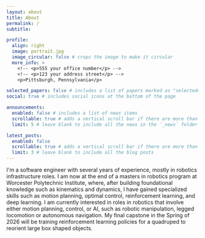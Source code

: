```yaml
---
layout: about
title: About
permalink: /
subtitle:

profile:
  align: right
  image: portrait.jpg
  image_circular: false # crops the image to make it circular
  more_info: >
    <!-- <p>555 your office number</p> -->
    <!-- <p>123 your address street</p> -->
    <p>Pittsburgh, Pennsylvania</p>

selected_papers: false # includes a list of papers marked as "selected={true}"
social: true # includes social icons at the bottom of the page

announcements:
  enabled: false # includes a list of news items
  scrollable: true # adds a vertical scroll bar if there are more than 3 news items
  limit: 5 # leave blank to include all the news in the `_news` folder

latest_posts:
  enabled: false
  scrollable: true # adds a vertical scroll bar if there are more than 3 new posts items
  limit: 3 # leave blank to include all the blog posts
---
```


I'm a software engineer with several years of experience, mostly in robotics
infrastructure roles. I am now at the end of a masters in robotics program at
Worcester Polytechnic Institute, where, after building foundational knowledge
such as kinematics and dynamics, I have gained specialized skills such as motion
planning, optimal control, reinforcement learning, and deep learning. I am
currently interested in roles in robotics that involve either motion planning,
control, or AI, such as robotic manipulation, legged locomotion or autonomous
navigation.  My final capstone in the Spring of 2026 will be training
reinforcement learning policies for a quadruped to reorient large box shaped
objects.

